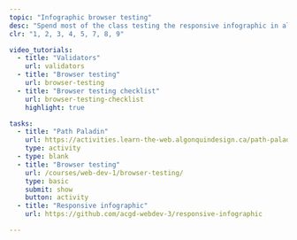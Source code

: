 ```yaml
---
topic: "Infographic browser testing"
desc: "Spend most of the class testing the responsive infographic in all the different browsers—and fixing any problems that arise."
clr: "1, 2, 3, 4, 5, 7, 8, 9"

video_tutorials:
  - title: "Validators"
    url: validators
  - title: "Browser testing"
    url: browser-testing
  - title: "Browser testing checklist"
    url: browser-testing-checklist
    highlight: true

tasks:
  - title: "Path Paladin"
    url: https://activities.learn-the-web.algonquindesign.ca/path-paladin/
    type: activity
  - type: blank
  - title: "Browser testing"
    url: /courses/web-dev-1/browser-testing/
    type: basic
    submit: show
    button: activity
  - title: "Responsive infographic"
    url: https://github.com/acgd-webdev-3/responsive-infographic

---
```

